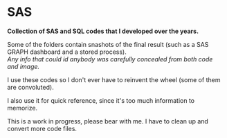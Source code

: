 # SAS
**Collection of SAS and SQL codes that I developed over the years.**<br>

Some of the folders contain snashots of the final result (such as a SAS GRAPH dashboard and a stored process).
<br><i>Any info that could id anybody was carefully concealed from both code and image.</i>

I use these codes so I don't ever have to reinvent the wheel (some of them are convoluted).

I also use it for quick reference, since it's too much information to memorize.

This is a work in progress, please bear with me. I have to clean up and convert more code files.
